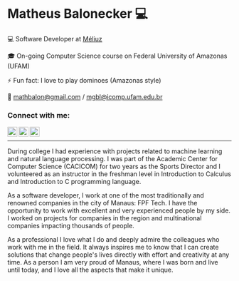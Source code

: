 # Matheus Balonecker 💻

💻 Software Developer at [Méliuz](https://www.linkedin.com/company/meliuz/)

🎓 On-going Computer Science course on Federal University of Amazonas (UFAM)

⚡ Fun fact: I love to play dominoes (Amazonas style)

📧 mathbalon@gmail.com / mgbl@icomp.ufam.edu.br

### Connect with me:

[<img align="left" alt="Twitter" width="22px" src="https://cdn.jsdelivr.net/npm/simple-icons@v3/icons/twitter.svg" />](https://twitter.com/Mathbalon)
[<img align="left" alt="LinkedIn" width="22px" src="https://cdn.jsdelivr.net/npm/simple-icons@v3/icons/linkedin.svg" />](https://www.linkedin.com/in/matheusbalonecker/)
[<img align="left" alt="Instagram" width="22px" src="https://cdn.jsdelivr.net/npm/simple-icons@v3/icons/instagram.svg" />](https://www.instagram.com/mathbalon/?hl=pt-br)

<br />

----------------

During college I had experience with projects related to machine learning and natural language processing. I was part of the Academic Center for Computer Science (CACICOM) for two years as the Sports Director and I volunteered as an instructor in the freshman level in Introduction to Calculus and Introduction to C programming language.

As a software developer, I work at one of the most traditionally and renowned companies in the city of Manaus: FPF Tech. I have the opportunity to work with excellent and very experienced people by my side. I worked on projects for companies in the region and multinational companies impacting thousands of people.

As a professional I love what I do and deeply admire the colleagues who work with me in the field. It always inspires me to know that I can create solutions that change people's lives directly with effort and creativity at any time. As a person I am very proud of Manaus, where I was born and live until today, and I love all the aspects that make it unique.

<!--
**mathbalon/mathbalon** is a ✨ _special_ ✨ repository because its `README.md` (this file) appears on your GitHub profile.

Here are some ideas to get you started:

- 🔭 I’m currently working on ...
- 🌱 I’m currently learning ...
- 👯 I’m looking to collaborate on ...
- 🤔 I’m looking for help with ...
- 💬 Ask me about ...
- 📫 How to reach me: ...
- 😄 Pronouns: ...
- ⚡ Fun fact: ...
-->
